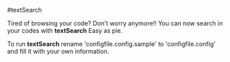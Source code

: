 #textSearch

Tired of browsing your code? Don't worry anymore!!
You can now search in your codes with **textSearch** Easy as pie.

To run **textSearch** rename 'configfile.config.sample' to 'configfile.config' and fill it with your own information.